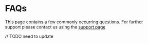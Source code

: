 # FAQs

This page contains a few commonly occurring questions.
For further support please contact us using the [support page](../getting-started/support.md)

// TODO need to update